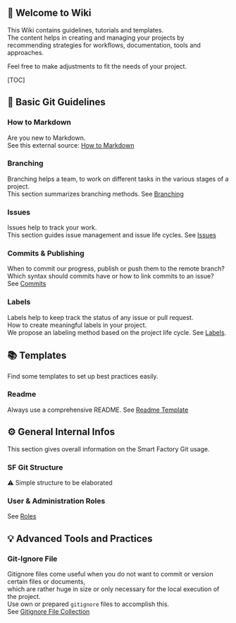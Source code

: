 ## 📜 Welcome to Wiki

This Wiki contains guidelines, tutorials and templates.   
The content helps in creating and managing your projects by recommending strategies for workflows, documentation, tools and approaches.

Feel free to make adjustments to fit the needs of your project.

[TOC]

## 📖 Basic Git Guidelines 

### How to Markdown

Are you new to Markdown.  
See this external source: [How to Markdown](https://www.markdownguide.org/basic-syntax/)

### Branching

Branching helps a team, to work on different tasks in the various stages of a project.  
This section summarizes branching methods. See [Branching](branching.md)

### Issues

Issues help to track your work.  
This section guides issue management and issue life cycles. See [Issues](issues.md)

### Commits & Publishing

When to commit our progress, publish or push them to the remote branch?   
Which syntax should commits have or how to link commits to an issue?   
See [Commits](commits.md)

### Labels

Labels help to keep track the status of any issue or pull request.   
How to create meaningful labels in your project.   
We propose an labeling method based on the project life cycle. See [Labels](labels.md).

## 📚 Templates

Find some templates to set up best practices easily.

### Readme

Always use a comprehensive README. See [Readme Template](template_readme.md)

## ⚙️ General Internal Infos <a name = "general_infos"></a> 

This section gives overall information on the Smart Factory Git usage.
 
### SF Git Structure
⚠️ Simple structure to be elaborated 

### User & Administration Roles
See [Roles](rollen.md)

## 💡 Advanced Tools and Practices

### Git-Ignore File
Gitignore files come useful when you do not want to commit or version certain files or documents,  
which are rather huge in size or only necessary for the local execution of the project.   
Use own or prepared `gitignore` files to accomplish this.  
See [Gitignore File Collection](https://github.com/github/gitignore)
